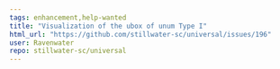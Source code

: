 ```yaml
---
tags: enhancement,help-wanted
title: "Visualization of the ubox of unum Type I"
html_url: "https://github.com/stillwater-sc/universal/issues/196"
user: Ravenwater
repo: stillwater-sc/universal
---
```


